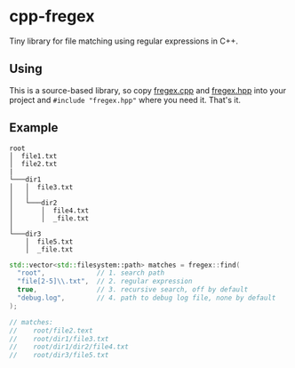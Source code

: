 # cpp-fregex

Tiny library for file matching using regular expressions in C++.

## Using

This is a source-based library, so copy [fregex.cpp](/fregex.cpp) and [fregex.hpp](/fregex.hpp) into your project and `#include "fregex.hpp"` where you need it. That's it.

## Example

```
root
│  file1.txt
│  file2.txt
|
└───dir1
│   │  file3.txt
│   │
│   └───dir2
│       │  file4.txt
│       │  _file.txt
│
└───dir3
    │  file5.txt
    │  _file.txt
```

```cpp
std::vector<std::filesystem::path> matches = fregex::find(
  "root",             // 1. search path
  "file[2-5]\\.txt",  // 2. regular expression
  true,               // 3. recursive search, off by default
  "debug.log",        // 4. path to debug log file, none by default
);

// matches:
//    root/file2.text
//    root/dir1/file3.txt
//    root/dir1/dir2/file4.txt
//    root/dir3/file5.txt
```
